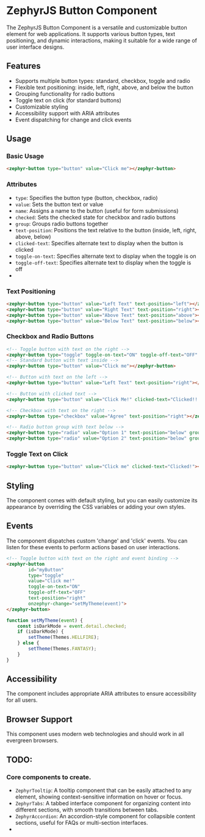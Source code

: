 # ZephyrJS Button Component

The ZephyrJS Button Component is a versatile and customizable button element for web applications. It supports various button types, text positioning, and dynamic interactions, making it suitable for a wide range of user interface designs.

## Features

- Supports multiple button types: standard, checkbox, toggle and radio
- Flexible text positioning: inside, left, right, above, and below the button
- Grouping functionality for radio buttons
- Toggle text on click (for standard buttons)
- Customizable styling
- Accessibility support with ARIA attributes
- Event dispatching for change and click events

## Usage

### Basic Usage

```html
<zephyr-button type="button" value="Click me"></zephyr-button>
```

### Attributes
- `type`: Specifies the button type (button, checkbox, radio)
- `value`: Sets the button text or value
- `name`: Assigns a name to the button (useful for form submissions)
- `checked`: Sets the checked state for checkbox and radio buttons
- `group`: Groups radio buttons together
- `text-position`: Positions the text relative to the button (inside, left, right, above, below)
- `clicked-text`: Specifies alternate text to display when the button is clicked
- `toggle-on-text`: Specifies alternate text to display when the toggle is on
- `toggle-off-text`: Specifies alternate text to display when the toggle is off
- 
### Text Positioning

```html
<zephyr-button type="button" value="Left Text" text-position="left"></zephyr-button>
<zephyr-button type="button" value="Right Text" text-position="right"></zephyr-button>
<zephyr-button type="button" value="Above Text" text-position="above"></zephyr-button>
<zephyr-button type="button" value="Below Text" text-position="below"></zephyr-button>
```

### Checkbox and Radio Buttons

```html
<!-- Toggle button with text on the right -->
<zephyr-button type="toggle" toggle-on-text="ON" toggle-off-text="OFF" text-position="right"></zephyr-button>
<!-- Standard button with text inside -->
<zephyr-button type="button" value="Click me"></zephyr-button>

<!-- Button with text on the left -->
<zephyr-button type="button" value="Left Text" text-position="right"></zephyr-button>

<!-- Button with clicked text -->
<zephyr-button type="button" value="Click Me!" clicked-text="Clicked!!!" text-position="above"></zephyr-button>

<!-- Checkbox with text on the right -->
<zephyr-button type="checkbox" value="Agree" text-position="right"></zephyr-button>

<!-- Radio button group with text below -->
<zephyr-button type="radio" value="Option 1" text-position="below" group="options"></zephyr-button>
<zephyr-button type="radio" value="Option 2" text-position="below" group="options"></zephyr-button>
```

### Toggle Text on Click

```html
<zephyr-button type="button" value="Click me" clicked-text="Clicked!"></zephyr-button>
```

## Styling

The component comes with default styling, but you can easily customize its appearance by overriding the CSS variables or adding your own styles.

## Events

The component dispatches custom 'change' and 'click' events. You can listen for these events to perform actions based on user interactions.

```html
<!-- Toggle button with text on the right and event binding -->
<zephyr-button
        id="myButton"
        type="toggle"
        value="Click me!"
        toggle-on-text="ON"
        toggle-off-text="OFF"
        text-position="right"
        onzephyr-change="setMyTheme(event)">
</zephyr-button>
```
```javascript
function setMyTheme(event) {
    const isDarkMode = event.detail.checked;
    if (isDarkMode) {
        setTheme(Themes.HELLFIRE);
    } else {
        setTheme(Themes.FANTASY);
    }
}
```

## Accessibility

The component includes appropriate ARIA attributes to ensure accessibility for all users.

## Browser Support

This component uses modern web technologies and should work in all evergreen browsers.

## TODO:
### Core components to create.
- `ZephyrTooltip`: A tooltip component that can be easily attached to any element, showing context-sensitive information on hover or focus.
- `ZephyrTabs`: A tabbed interface component for organizing content into different sections, with smooth transitions between tabs.
- `ZephyrAccordion`: An accordion-style component for collapsible content sections, useful for FAQs or multi-section interfaces.
- 